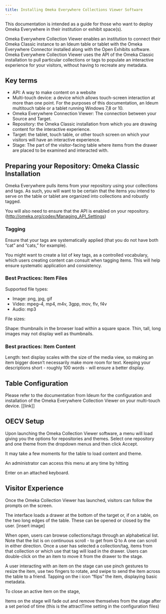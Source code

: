 ```yaml
---
title: Installing Omeka Everywhere Collections Viewer Software
---
```


This documentation is intended as a guide for those who want to deploy Omeka Everywhere in their institution or exhibit space(s). 

Omeka Everywhere Collection Viewer enables an institution to connect their Omeka Classic instance to an Ideum table or tablet with the Omeka Everywhere Connector installed along with the Open Exhibits software. Omeka Everywhere Collection Viewer uses the API of the Omeka Classic installation to pull particular collections or tags to populate an interactive experience for your visitors, without having to recreate any metadata.

## Key terms
- API: A way to make content on a website 
- Multi-touch device: a device which allows touch-screen interaction at more than one point. For the purposes of this documentation, an Ideum multitouch table or a tablet running Windows 7,8 or 10.
- Omeka Everywhere Connection Viewer: The connection between your Source and Target.
- Repository: the Omeka Classic installation from which you are drawing content for the interactive experience.
- Target: the tablet, touch table, or other touch screen on which your visitors will have an interactive experience. 
- Stage: The part of the visitor-facing table where items from the drawer are placed to be examined and interacted with.

## Preparing your Repository: Omeka Classic Installation
Omeka Everywhere pulls items from your repository using your collections and tags. As such, you will want to be certain that the items you intend to serve on the table or tablet are organized into collections and robustly tagged. 

You will also need to ensure that the API is enabled on your repository. (http://omeka.org/codex/Managing_API_Settings) 

### Tagging
Ensure that your tags are systematically applied (that you do not have both “cat” and “cats,” for example). 

You might want to create a list of key tags, as a controlled vocabulary, which users creating content can consult when tagging items. This will help ensure systematic application and consistency. 

### Best Practices: Item Files
Supported file types:
- Image: png, jpg, gif
- Video: mpeg–4, mp4, m4v, 3gpp, mov, flv, f4v
- Audio: mp3

File sizes: 

Shape: thumbnails in the browser load within a square space. Thin, tall, long images may not display well as thumbnails.
### Best practices: Item Content
Length: text display scales with the size of the media view, so making an item bigger doesn’t necessarily make more room for text. Keeping your descriptions short - roughly 100 words - will ensure a better display.

## Table Configuration
Please refer to the documentation from Ideum for the configuration and installation of the Omeka Everywhere Collection Viewer on your multi-touch device. [[link]]

## OECV Setup
Upon launching the Omeka Collection Viewer software, a menu will load giving you the options for repositories and themes. Select one repository and one theme from the dropdown menus and then click Accept.

It may take a few moments for the table to load content and theme.

An administrator can access this menu at any time by hitting 

Enter on an attached keyboard. 

## Visitor Experience
Once the Omeka Collection Viewer has launched, visitors can follow the prompts on the screen.

The interface loads a drawer at the bottom of the target or, if on a table, on the two long edges of the table. These can be opened or closed by the user.
[insert image]

When open, users can browse collections/tags through an alphabetical list. Note that the list is on continuous scroll - to get from Q to A one can scroll in either direction.
Once a user has selected a collection/tag, items from that collection or which use that tag will load in the drawer. Users can double-click on the an item to move it from the drawer to the stage.

A user interacting with an item on the stage can use pinch gestures to resize the item, use two fingers to rotate, and swipe to send the item across the table to a friend. Tapping on the i icon “flips” the item, displaying basic metadata.

To close an active item on the stage, 

Items on the stage will fade out and remove themselves from the stage after a set period of time (this is the attractTime setting in the configuration files)